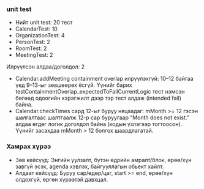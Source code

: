 ### unit test
- Нийт unit test: 20 тест
- CalendarTest: 10
- OrganizationTest: 4
- PersonTest: 2
- RoomTest: 2
- MeetingTest: 2
 
Илрүүлсэн алдаа/доголдол: 2

- Calendar.addMeeting containment overlap илрүүлэхгүй: 10–12 байгаа үед 9–13-ыг зөвшөөрөх ёсгүй. Үүнийг барих testContainmentOverlap_expectedToFailCurrentLogic тест нэмсэн бөгөөд одоогийн хэрэгжилт дээр тэр тест алдаж (intended fail) байна.
- Calendar.checkTimes сард 12-ыг буруу няцаадаг: mMonth >= 12 гэсэн шалгалтаас шалтгаалж 12-р сар буруугаар “Month does not exist.” алдаа өгдөг логик доголдол байна (кодын үзлэгээр тогтоосон). Үүнийг засахдаа mMonth > 12 болгох шаардлагатай.
  
### Хамрах хүрээ
- Зөв кейсүүд: Энгийн уулзалт, бүтэн өдрийн амралт/блок, өрөө/хүн завгүй эсэх, agenda хэвлэх, байгууллагын обьект хайлт.
- Алдаат кейсүүд: Буруу сар/өдөр/цаг, start >= end, өрөө/хүн олдохгүй, өргөн хүрээтэй давхцал.
